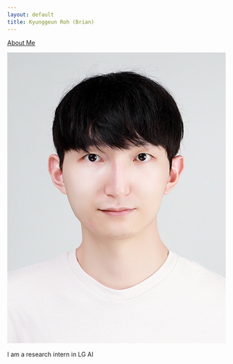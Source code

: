 ```yaml
---
layout: default
title: Kyunggeun Roh (Brian)
---
```

[About Me](about.html)

![Alt Text](image/kgroh.jpg)

I am a research intern in LG AI 
